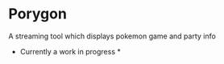 # Porygon
A streaming tool which displays pokemon game and party info


* Currently a work in progress *
